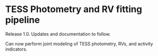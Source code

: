 # TESS Photometry and RV fitting pipeline

Release 1.0. Updates and documentation to follow.

Can now perform joint modeling of TESS photometry, RVs, and activity indicators.